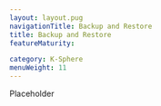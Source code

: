 ```yaml
---
layout: layout.pug
navigationTitle: Backup and Restore
title: Backup and Restore
featureMaturity:

category: K-Sphere
menuWeight: 11
---
```


Placeholder
